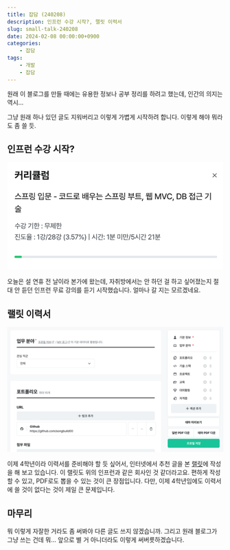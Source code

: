 ```yaml
---
title: 잡담 (240208)
description: 인프런 수강 시작?, 랠릿 이력서
slug: small-talk-240208
date: 2024-02-08 00:00:00+0900
categories:
    - 잡담
tags:
    - 개발
    - 잡담
---
```


원래 이 블로그를 만들 때에는 유용한 정보나 공부 정리를 하려고 했는데, 인간의 의지는 역시...

그냥 원래 하나 있던 글도 지워버리고 이렇게 가볍게 시작하려 합니다. 이렇게 해야 뭐라도 좀 쓸 듯.

## 인프런 수강 시작?

![인프런](inflearn_screenshot.png)

오늘은 설 연휴 전 날이라 본가에 왔는데, 자취방에서는 안 하던 걸 하고 싶어졌는지 절대 안 듣던 인프런 무료 강의를 듣기 시작했습니다. 얼마나 갈 지는 모르겠네요.

## 랠릿 이력서

![랠릿](rallit_screenshot.png)

이제 4학년이라 이력서를 준비해야 할 듯 싶어서, 인터넷에서 추천 글을 본 [랠릿](https://www.rallit.com/resume)에 작성을 해 보고 있습니다. 이 랠릿도 위의 인프런과 같은 회사인 것 같더라고요. 편하게 작성할 수 있고, PDF로도 뽑을 수 있는 것이 큰 장점입니다. 다만, 이제 4학년임에도 이력서에 쓸 것이 없다는 것이 제일 큰 문제입니다.

## 마무리

뭐 이렇게 자잘한 거라도 좀 써봐야 다른 글도 쓰지 않겠습니까. 그리고 원래 블로그가 그냥 쓰는 건데 뭐... 앞으로 별 거 아니더라도 이렇게 써버릇하겠습니다.

